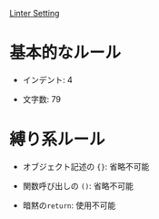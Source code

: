 ---
---

[Linter Setting](https://gist.github.com/yaakaito/5387249)

# 基本的なルール

* インデント:
  4

* 文字数:
  79

# 縛り系ルール

* オブジェクト記述の `{}`:
  省略不可能

* 関数呼び出しの `()`:
  省略不可能

* 暗黙の`return`:
  使用不可能

